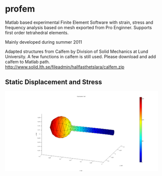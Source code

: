 profem
======

Matlab based experimental Finite Element Software with strain, stress and frequency analysis based on mesh exported from Pro Enginner. Supports first order tetrahedral elements.

Mainly developed during summer 2011

Adapted structures from Calfem by Division of Solid Mechanics at Lund University.
A few functions in calfem is still used. Please download and add calfem to Matlab path.
http://www.solid.lth.se/fileadmin/hallfasthetslara/calfem.zip

## Static Displacement and Stress
![ScreenShot](https://github.com/adamnilsson/profem/blob/master/img/massbeam.png)